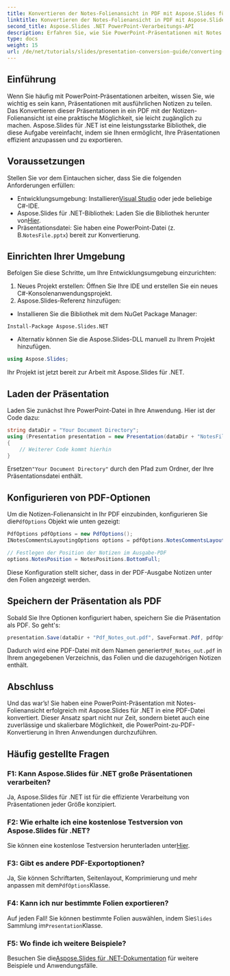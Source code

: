 ```yaml
---
title: Konvertieren der Notes-Folienansicht in PDF mit Aspose.Slides für .NET
linktitle: Konvertieren der Notes-Folienansicht in PDF mit Aspose.Slides für .NET
second_title: Aspose.Slides .NET PowerPoint-Verarbeitungs-API
description: Erfahren Sie, wie Sie PowerPoint-Präsentationen mit Notes Slide View mithilfe von Aspose.Slides für .NET mühelos in das PDF-Format konvertieren. Dieses Handbuch enthält detaillierte Anweisungen.
type: docs
weight: 15
url: /de/net/tutorials/slides/presentation-conversion-guide/converting-notes-slide-view-to-pdf/
---
```

## Einführung

Wenn Sie häufig mit PowerPoint-Präsentationen arbeiten, wissen Sie, wie wichtig es sein kann, Präsentationen mit ausführlichen Notizen zu teilen. Das Konvertieren dieser Präsentationen in ein PDF mit der Notizen-Folienansicht ist eine praktische Möglichkeit, sie leicht zugänglich zu machen. Aspose.Slides für .NET ist eine leistungsstarke Bibliothek, die diese Aufgabe vereinfacht, indem sie Ihnen ermöglicht, Ihre Präsentationen effizient anzupassen und zu exportieren.

## Voraussetzungen

Stellen Sie vor dem Eintauchen sicher, dass Sie die folgenden Anforderungen erfüllen:

-  Entwicklungsumgebung: Installieren[Visual Studio](https://visualstudio.microsoft.com/) oder jede beliebige C#-IDE.
-  Aspose.Slides für .NET-Bibliothek: Laden Sie die Bibliothek herunter von[Hier](https://releases.aspose.com/slides/net/).
-  Präsentationsdatei: Sie haben eine PowerPoint-Datei (z. B.`NotesFile.pptx`) bereit zur Konvertierung.

## Einrichten Ihrer Umgebung

Befolgen Sie diese Schritte, um Ihre Entwicklungsumgebung einzurichten:

1. Neues Projekt erstellen: Öffnen Sie Ihre IDE und erstellen Sie ein neues C#-Konsolenanwendungsprojekt.
2. Aspose.Slides-Referenz hinzufügen: 
- Installieren Sie die Bibliothek mit dem NuGet Package Manager:
 ```
 Install-Package Aspose.Slides.NET
 ```
- Alternativ können Sie die Aspose.Slides-DLL manuell zu Ihrem Projekt hinzufügen.

```csharp
using Aspose.Slides;
```
Ihr Projekt ist jetzt bereit zur Arbeit mit Aspose.Slides für .NET.

## Laden der Präsentation

Laden Sie zunächst Ihre PowerPoint-Datei in Ihre Anwendung. Hier ist der Code dazu:

```csharp
string dataDir = "Your Document Directory";
using (Presentation presentation = new Presentation(dataDir + "NotesFile.pptx"))
{
	// Weiterer Code kommt hierhin
}

```

 Ersetzen`"Your Document Directory"` durch den Pfad zum Ordner, der Ihre Präsentationsdatei enthält.

## Konfigurieren von PDF-Optionen

 Um die Notizen-Folienansicht in Ihr PDF einzubinden, konfigurieren Sie die`PdfOptions` Objekt wie unten gezeigt:

```csharp
PdfOptions pdfOptions = new PdfOptions();
INotesCommentsLayoutingOptions options = pdfOptions.NotesCommentsLayouting;

// Festlegen der Position der Notizen im Ausgabe-PDF
options.NotesPosition = NotesPositions.BottomFull;
```

Diese Konfiguration stellt sicher, dass in der PDF-Ausgabe Notizen unter den Folien angezeigt werden.

## Speichern der Präsentation als PDF

Sobald Sie Ihre Optionen konfiguriert haben, speichern Sie die Präsentation als PDF. So geht's:

```csharp
presentation.Save(dataDir + "Pdf_Notes_out.pdf", SaveFormat.Pdf, pdfOptions);
```

Dadurch wird eine PDF-Datei mit dem Namen generiert`Pdf_Notes_out.pdf` in Ihrem angegebenen Verzeichnis, das Folien und die dazugehörigen Notizen enthält.

## Abschluss

Und das war’s! Sie haben eine PowerPoint-Präsentation mit Notes-Folienansicht erfolgreich mit Aspose.Slides für .NET in eine PDF-Datei konvertiert. Dieser Ansatz spart nicht nur Zeit, sondern bietet auch eine zuverlässige und skalierbare Möglichkeit, die PowerPoint-zu-PDF-Konvertierung in Ihren Anwendungen durchzuführen.

## Häufig gestellte Fragen

### F1: Kann Aspose.Slides für .NET große Präsentationen verarbeiten?
Ja, Aspose.Slides für .NET ist für die effiziente Verarbeitung von Präsentationen jeder Größe konzipiert.

### F2: Wie erhalte ich eine kostenlose Testversion von Aspose.Slides für .NET?
 Sie können eine kostenlose Testversion herunterladen unter[Hier](https://releases.aspose.com/).

### F3: Gibt es andere PDF-Exportoptionen?
 Ja, Sie können Schriftarten, Seitenlayout, Komprimierung und mehr anpassen mit dem`PdfOptions`Klasse.

### F4: Kann ich nur bestimmte Folien exportieren?
 Auf jeden Fall! Sie können bestimmte Folien auswählen, indem Sie`Slides` Sammlung im`Presentation`Klasse.

### F5: Wo finde ich weitere Beispiele?
 Besuchen Sie die[Aspose.Slides für .NET-Dokumentation](https://reference.aspose.com/slides/net/) für weitere Beispiele und Anwendungsfälle.